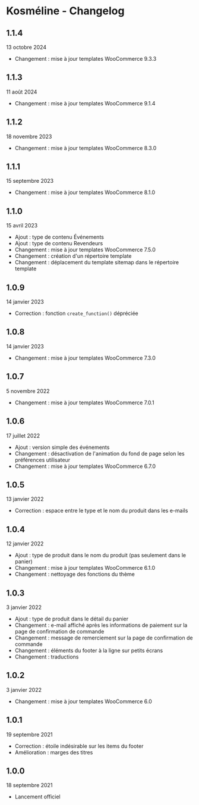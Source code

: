 # Kosméline - Changelog

## 1.1.4

13 octobre 2024

* Changement : mise à jour templates WooCommerce 9.3.3

## 1.1.3

11 août 2024

* Changement : mise à jour templates WooCommerce 9.1.4

## 1.1.2

18 novembre 2023

* Changement : mise à jour templates WooCommerce 8.3.0

## 1.1.1

15 septembre 2023

* Changement : mise à jour templates WooCommerce 8.1.0

## 1.1.0

15 avril 2023

* Ajout : type de contenu Événements
* Ajout : type de contenu Revendeurs
* Changement : mise à jour templates WooCommerce 7.5.0
* Changement : création d'un répertoire template
* Changement : déplacement du template sitemap dans le répertoire template

## 1.0.9

14 janvier 2023

* Correction : fonction `create_function()` dépréciée

## 1.0.8

14 janvier 2023

* Changement : mise à jour templates WooCommerce 7.3.0

## 1.0.7

5 novembre 2022

* Changement : mise à jour templates WooCommerce 7.0.1

## 1.0.6

17 juillet 2022

* Ajout : version simple des événements
* Changement : désactivation de l'animation du fond de page selon les préférences utilisateur
* Changement : mise à jour templates WooCommerce 6.7.0

## 1.0.5

13 janvier 2022

* Correction : espace entre le type et le nom du produit dans les e-mails

## 1.0.4

12 janvier 2022

* Ajout : type de produit dans le nom du produit (pas seulement dans le panier)
* Changement : mise à jour templates WooCommerce 6.1.0
* Changement : nettoyage des fonctions du thème

## 1.0.3

3 janvier 2022

* Ajout : type de produit dans le détail du panier
* Changement : e-mail affiché après les informations de paiement sur la page de confirmation de commande
* Changement : message de remerciement sur la page de confirmation de commande
* Changement : éléments du footer à la ligne sur petits écrans
* Changement : traductions

## 1.0.2

3 janvier 2022

* Changement : mise à jour templates WooCommerce 6.0

## 1.0.1

19 septembre 2021

* Correction : étoile indésirable sur les items du footer
* Amélioration : marges des titres

## 1.0.0

18 septembre 2021

* Lancement officiel
